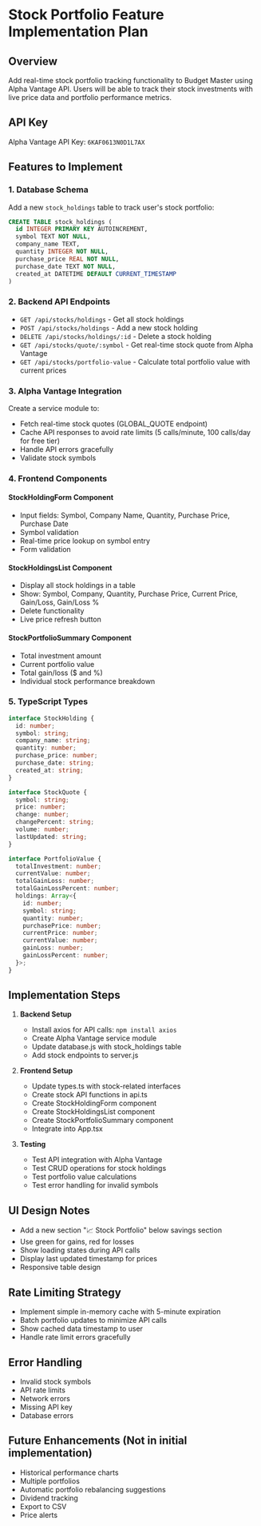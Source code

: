 # Stock Portfolio Feature Implementation Plan

## Overview
Add real-time stock portfolio tracking functionality to Budget Master using Alpha Vantage API. Users will be able to track their stock investments with live price data and portfolio performance metrics.

## API Key
Alpha Vantage API Key: `6KAF0613N0D1L7AX`

## Features to Implement

### 1. Database Schema
Add a new `stock_holdings` table to track user's stock portfolio:
```sql
CREATE TABLE stock_holdings (
  id INTEGER PRIMARY KEY AUTOINCREMENT,
  symbol TEXT NOT NULL,
  company_name TEXT,
  quantity INTEGER NOT NULL,
  purchase_price REAL NOT NULL,
  purchase_date TEXT NOT NULL,
  created_at DATETIME DEFAULT CURRENT_TIMESTAMP
)
```

### 2. Backend API Endpoints
- `GET /api/stocks/holdings` - Get all stock holdings
- `POST /api/stocks/holdings` - Add a new stock holding
- `DELETE /api/stocks/holdings/:id` - Delete a stock holding
- `GET /api/stocks/quote/:symbol` - Get real-time stock quote from Alpha Vantage
- `GET /api/stocks/portfolio-value` - Calculate total portfolio value with current prices

### 3. Alpha Vantage Integration
Create a service module to:
- Fetch real-time stock quotes (GLOBAL_QUOTE endpoint)
- Cache API responses to avoid rate limits (5 calls/minute, 100 calls/day for free tier)
- Handle API errors gracefully
- Validate stock symbols

### 4. Frontend Components

#### StockHoldingForm Component
- Input fields: Symbol, Company Name, Quantity, Purchase Price, Purchase Date
- Symbol validation
- Real-time price lookup on symbol entry
- Form validation

#### StockHoldingsList Component
- Display all stock holdings in a table
- Show: Symbol, Company, Quantity, Purchase Price, Current Price, Gain/Loss, Gain/Loss %
- Delete functionality
- Live price refresh button

#### StockPortfolioSummary Component
- Total investment amount
- Current portfolio value
- Total gain/loss ($ and %)
- Individual stock performance breakdown

### 5. TypeScript Types
```typescript
interface StockHolding {
  id: number;
  symbol: string;
  company_name: string;
  quantity: number;
  purchase_price: number;
  purchase_date: string;
  created_at: string;
}

interface StockQuote {
  symbol: string;
  price: number;
  change: number;
  changePercent: string;
  volume: number;
  lastUpdated: string;
}

interface PortfolioValue {
  totalInvestment: number;
  currentValue: number;
  totalGainLoss: number;
  totalGainLossPercent: number;
  holdings: Array<{
    id: number;
    symbol: string;
    quantity: number;
    purchasePrice: number;
    currentPrice: number;
    currentValue: number;
    gainLoss: number;
    gainLossPercent: number;
  }>;
}
```

## Implementation Steps

1. **Backend Setup**
   - Install axios for API calls: `npm install axios`
   - Create Alpha Vantage service module
   - Update database.js with stock_holdings table
   - Add stock endpoints to server.js

2. **Frontend Setup**
   - Update types.ts with stock-related interfaces
   - Create stock API functions in api.ts
   - Create StockHoldingForm component
   - Create StockHoldingsList component
   - Create StockPortfolioSummary component
   - Integrate into App.tsx

3. **Testing**
   - Test API integration with Alpha Vantage
   - Test CRUD operations for stock holdings
   - Test portfolio value calculations
   - Test error handling for invalid symbols

## UI Design Notes
- Add a new section "📈 Stock Portfolio" below savings section
- Use green for gains, red for losses
- Show loading states during API calls
- Display last updated timestamp for prices
- Responsive table design

## Rate Limiting Strategy
- Implement simple in-memory cache with 5-minute expiration
- Batch portfolio updates to minimize API calls
- Show cached data timestamp to user
- Handle rate limit errors gracefully

## Error Handling
- Invalid stock symbols
- API rate limits
- Network errors
- Missing API key
- Database errors

## Future Enhancements (Not in initial implementation)
- Historical performance charts
- Multiple portfolios
- Automatic portfolio rebalancing suggestions
- Dividend tracking
- Export to CSV
- Price alerts
